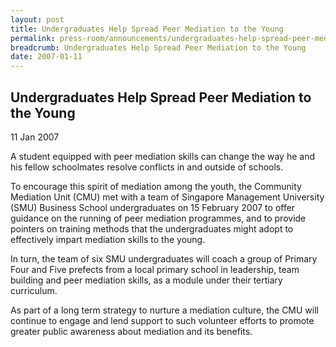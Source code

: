 ```yaml
---
layout: post
title: Undergraduates Help Spread Peer Mediation to the Young
permalink: press-room/announcements/undergraduates-help-spread-peer-mediation-to-the-young
breadcrumb: Undergraduates Help Spread Peer Mediation to the Young
date: 2007-01-11
---
```


<style>
  .image {width: 600px;}
  .image img {max-width: 100%;}
</style>

Undergraduates Help Spread Peer Mediation to the Young
---

11 Jan 2007

A student equipped with peer mediation skills can change the way he and his fellow schoolmates resolve conflicts in and outside of schools.

To encourage this spirit of mediation among the youth, the Community Mediation Unit (CMU) met with a team of Singapore Management University (SMU) Business School undergraduates on 15 February 2007 to offer guidance on the running of peer mediation programmes, and to provide pointers on training methods that the undergraduates might adopt to effectively impart mediation skills to the young.

In turn, the team of six SMU undergraduates will coach a group of Primary Four and Five prefects from a local primary school in leadership, team building and peer mediation skills, as a module under their tertiary curriculum.
 
 
 
 As part of a long term strategy to nurture a mediation culture, the CMU will continue to engage and lend support to such volunteer efforts to promote greater public awareness about mediation and its benefits.
